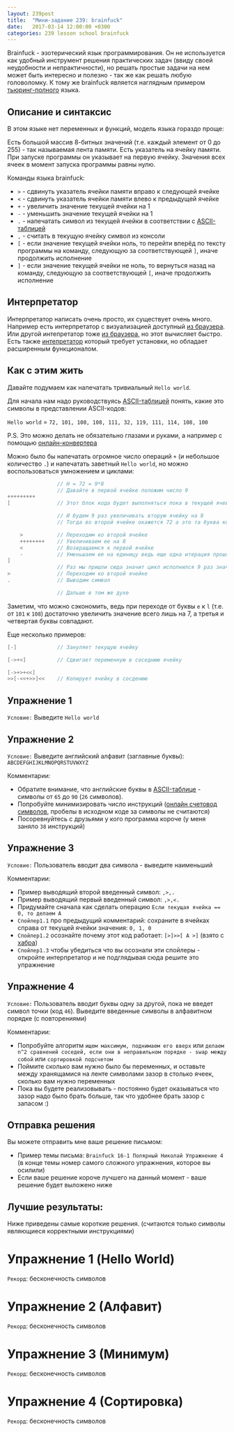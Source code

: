 ```yaml
---
layout: 239post
title:  "Мини-задание 239: brainfuck"
date:   2017-03-14 12:00:00 +0300
categories: 239 lesson school brainfuck
---
```


Brainfuck - эзотерический язык программирования. Он не используется как удобный инструмент решения практических задач (ввиду своей неудобности и непрактичности), но решать простые задачи на нем может быть интересно и полезно - так же как решать любую головоломку.
К тому же brainfuck является наглядным примером [тьюринг-полного](https://ru.wikipedia.org/wiki/%D0%9F%D0%BE%D0%BB%D0%BD%D0%BE%D1%82%D0%B0_%D0%BF%D0%BE_%D0%A2%D1%8C%D1%8E%D1%80%D0%B8%D0%BD%D0%B3%D1%83) языка.

Описание и синтаксис
--------------------

В этом языке нет переменных и функций, модель языка гораздо проще:

Есть большой массив 8-битных значений (т.е. каждый элемент от 0 до 255) - так называемая лента памяти. Есть указатель на ячейку памяти. При запуске программы он указывает на первую ячейку. Значения всех ячеек в момент запуска программы равны нулю.

Команды языка brainfuck:

 - ```>``` - сдвинуть указатель ячейки памяти вправо к следующей ячейке
 - ```<``` - сдвинуть указатель ячейки памяти влево к предыдущей ячейке
 - ```+``` - увеличить значение текущей ячейки на 1
 - ```-``` - уменьшить значение текущей ячейки на 1
 - ```.``` - напечатать символ из текущей ячейки в соответствии с [ASCII-таблицей](http://www.asciitable.com/)
 - ```,``` - считать в текущую ячейку символ из консоли
 - ```[``` - если значение текущей ячейки ноль, то перейти вперёд по тексту программы на команду, следующую за соответствующей ```]```, иначе продолжить исполнение
 - ```]``` - если значение текущей ячейки не ноль, то вернуться назад на команду, следующую за соответствующей ```[```, иначе продолжить исполнение

Интерпретатор
-------------

Интерпретатор написать очень просто, их существует очень много. Например есть интерпретатор с визуализацией доступный [из браузера](http://fatiherikli.github.io/brainfuck-visualizer/). Или другой интепретатор тоже [из браузера](https://copy.sh/brainfuck/), но этот вычисляет быстро. Есть также [интепретатор](https://sites.google.com/site/visualbf/home) который требует установки, но обладает расширенным функционалом.

Как с этим жить
----------------------------

Давайте подумаем как напечатать тривиальный ```Hello world```.

Для начала нам надо руководствуясь [ASCII-таблицей](http://www.asciitable.com/) понять, какие это символы в представлении ASCII-кодов:

```Hello world``` = ```72, 101, 108, 108, 111, 32, 119, 111, 114, 108, 100```
  
P.S. Это можно делать не обязательно глазами и руками, а например с помощью [онлайн-конвертера](https://www.easycalculation.com/ascii-hex.php)

Можно было бы напечатать огромное число операций ```+``` (и небольшое количество ```.```) и напечатать заветный ```Hello world```, но можно воспользоваться умножением и циклами:

```java
                // H = 72 = 9*8
                // Давайте в первой ячейке положим число 9
+++++++++
[               // Этот блок кода будет выполняться пока в текущей ячейке не ноль (в данном случае текущая = первая)

                // И будем 9 раз увеличивать вторую ячейку на 8
                // Тогда во второй ячейке окажется 72 а это та буква которая нам нужна

    >           // Переходим ко второй ячейке
    ++++++++    // Увеличиваем ее на 8
    <           // Возвращаемся к первой ячейке
    -           // Уменьшаем ее на единицу ведь еще одна итерация прошла успешно
]
                // Раз мы пришли сюда значит цикл исполнился 9 раз значит во второй ячейке лежит 72 проверяем:
>               // Переходим ко второй ячейке
.               // Выводим символ

                // Дальше в том же духе
```

Заметим, что можно сэкономить, ведь при переходе от буквы ```e``` к ```l``` (т.е. от ```101``` к ```108```) достаточно увеличить значение всего лишь на 7, а третья и четвертая буквы совпадают.

Еще несколько примеров:

```java
[-]             // Зануляет текущую ячейку
```

```java
[->+<]          // Сдвигает переменную в соседнюю ячейку
```

```java
[->+>+<<]
>>[-<<+>>]<<    // Копирует ячейку в сосденюю
```

Упражнение 1
------------

```Условие:``` Выведите ```Hello world```

Упражнение 2
------------

```Условие:``` Выведите английский алфавит (заглавные буквы): ```ABCDEFGHIJKLMNOPQRSTUVWXYZ```

Комментарии:

 - Обратите внимание, что английские буквы в [ASCII-таблице](http://www.asciitable.com/) - символы от ```65``` до ```90``` (```26``` символов).
 - Попробуйте минимизировать число инструкций ([онлайн счетовод символов](http://simvoli.net/), пробелы в исходном коде за символы не считаются)
 - Посоревнуйтесь с друзьями у кого программа короче (у меня заняло ```38``` инструкций)
 
Упражнение 3
------------

```Условие:``` Пользователь вводит два символа - выведите наименьший

Комментарии:

 - Пример выводящий второй введенный символ: ```,>,.```
 - Пример выводящий первый введенный символ: ```,>,<.```
 - Придумайте сначала как сделать операцию ```Если текущая ячейка == 0, то делаем А```
 - ```Спойлер1.1``` про предыдущий комментарий: сохраните в ячейках справа от текущей ячейки значения: ```0, 1, 0```
 - ```Спойлер1.2``` осознайте почему этот код работает: ```[>]>>[ A >]``` (взято с [хабра](https://habrahabr.ru/post/135561/))
 - ```Спойлер1.3``` чтобы убедиться что вы осознали эти спойлеры - откройте интерпретатор и не подглядывая сюда решите это упражнение


Упражнение 4
------------
 
```Условие:``` Пользователь вводит буквы одну за другой, пока не введет символ точки (код ```46```). Выведите введенные символы в алфавитном порядке (с повторениями)

Комментарии:

 - Попробуйте алгоритм ```ищем максимум, поднимаем его вверх``` или ```делаем n^2 сравнений соседей, если они в неправильном порядке - swap между собой``` или ```сортировкой подсчетом```
 - Поймите сколько вам нужно было бы переменных, и оставьте между хранящамися на ленте символами зазор в столько ячеек, сколько вам нужно переменных
 - Пока вы будете реализовывать - постоянно будет оказываться что зазор надо было брать больше, так что удобнее брать зазор с запасом :)

Отправка решения
----------------

Вы можете отправить мне ваше решение письмом:

 - Пример темы письма: ```Brainfuck 16-1 Полярный Николай Упражнение 4``` (в конце темы номер самого сложного упражнения, которое вы осилили)
 - Если ваше решение короче лучшего на данный момент - ваше решение будет выложено ниже

Лучшие результаты:
------------------

Ниже приведены самые короткие решения. (считаются только символы являющиеся корректными инструкциями)

Упражнение 1 (Hello World)
==========================

```Рекорд```: бесконечность символов

Упражнение 2 (Алфавит)
======================

```Рекорд```: бесконечность символов

Упражнение 3 (Минимум)
======================

```Рекорд```: бесконечность символов

Упражнение 4 (Сортировка)
=========================

```Рекорд```: бесконечность символов
